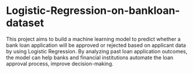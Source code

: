 # Logistic-Regression-on-bankloan-dataset
This project aims to build a machine learning model to predict whether a bank loan application will be approved or rejected based on applicant data by using Logistic Regression. By analyzing past loan application outcomes, the model can help banks and financial institutions automate the loan approval process, improve decision-making.
